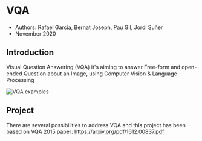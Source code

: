 # VQA 
* Authors: Rafael Garcia, Bernat Joseph, Pau Gil, Jordi Suñer
* November 2020

## Introduction

Visual Question Answering (VQA) it's aiming to answer Free-form and open-ended Question about an Image, using Computer Vision & Language Processing

![VQA examples](https://visualqa.org/static/img/vqa_examples.jpg)

## Project
There are several possibilities to address VQA and this project has been based on VQA 2015 paper: https://arxiv.org/pdf/1612.00837.pdf
